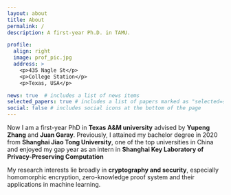 ```yaml
---
layout: about
title: About
permalink: /
description: A first-year Ph.D. in TAMU.

profile:
  align: right
  image: prof_pic.jpg
  address: >
    <p>435 Nagle St</p>
    <p>College Station</p>
    <p>Texas, USA</p>

news: true  # includes a list of news items
selected_papers: true # includes a list of papers marked as "selected={true}"
social: false # includes social icons at the bottom of the page
---
```


Now I am a first-year PhD in **Texas A&M university** advised by **Yupeng Zhang** and **Juan Garay**. Previously, I attained my bachelor degree in 2020 from **Shanghai Jiao Tong University**, one of the top universities in China and enjoyed my gap year as an intern in **Shanghai Key Laboratory of Privacy-Preserving Computation**

My research interests lie broadly in **cryptography and security**, especially homomorphic encryption, zero-knowledge proof system and their applications in machine learning.

